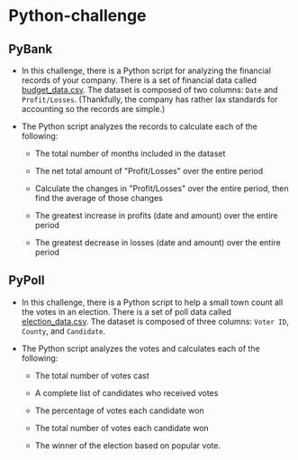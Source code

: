 # Python-challenge

## PyBank

* In this challenge, there is a Python script for analyzing the financial records of your company. 
	There is a set of financial data called [budget_data.csv](PyBank/Resources/budget_data.csv). 
	The dataset is composed of two columns: `Date` and `Profit/Losses`. (Thankfully, the company has rather lax standards for accounting so the records are simple.)

* The Python script analyzes the records to calculate each of the following:

  * The total number of months included in the dataset

  * The net total amount of "Profit/Losses" over the entire period

  * Calculate the changes in "Profit/Losses" over the entire period, then find the average of those changes

  * The greatest increase in profits (date and amount) over the entire period

  * The greatest decrease in losses (date and amount) over the entire period
  
## PyPoll

* In this challenge, there is a Python script to help a small town count all the votes in an election.
	There is a set of poll data called [election_data.csv](PyPoll/Resources/election_data.csv).
	The dataset is composed of three columns: `Voter ID`, `County`, and `Candidate`. 

* The Python script analyzes the votes and calculates each of the following:

  * The total number of votes cast

  * A complete list of candidates who received votes

  * The percentage of votes each candidate won

  * The total number of votes each candidate won

  * The winner of the election based on popular vote.